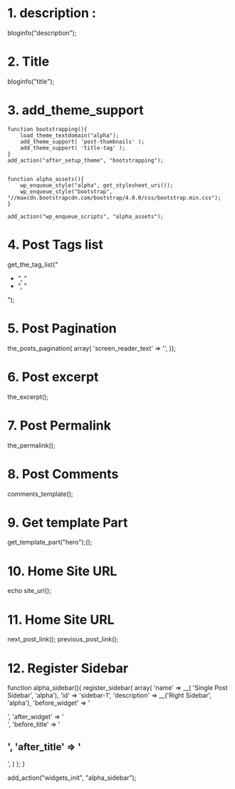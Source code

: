 
# 1. description :

 bloginfo("description");


# 2. Title 

 bloginfo("title");


# 3. add_theme_support

    function bootstrapping(){
        load_theme_textdomain("alpha");
        add_theme_support( 'post-thumbnails' );
        add_theme_support( 'title-tag' );
    }
    add_action("after_setup_theme", "bootstrapping");
    
    
    function alpha_assets(){
        wp_enqueue_style("alpha", get_stylesheet_uri());
        wp_enqueue_style("bootstrap", "//maxcdn.bootstrapcdn.com/bootstrap/4.0.0/css/bootstrap.min.css");
    }
    
    add_action("wp_enqueue_scripts", "alpha_assets");
    

# 4. Post Tags list

get_the_tag_list("<ul class='list-unstyled'><li>", "</li><li>", "</li></ul>");


# 5. Post Pagination

the_posts_pagination( array( 'screen_reader_text' => '', ));


# 6. Post excerpt

 the_excerpt();

# 7. Post Permalink

the_permalink(); 

# 8. Post Comments

comments_template();


# 9. Get template Part

get_template_part("hero");();


# 10. Home Site URL

echo site_url();

# 11. Home Site URL

next_post_link();
previous_post_link();


# 12. Register Sidebar 

 function alpha_sidebar(){
     register_sidebar(
         array(
             'name' => __( 'Single Post Sidebar', 'alpha'),
             'id' => 'sidebar-1',
             'description' => __('Right Sidebar', 'alpha'),
             'before_widget' => '<section id="%1$s" class="widget %2$s">',
             'after_widget' => '</section>',
             'before_title' => '<h2 class="widget-title">',
             'after_title' => '</h2>',
         )
     );
 }

 add_action("widgets_init", "alpha_sidebar");

